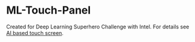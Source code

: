 # ML-Touch-Panel
Created for Deep Learning Superhero Challenge with Intel. For details see [AI based touch screen](https://www.hackster.io/Tai-Min/ai-based-touch-screen-652de6).
